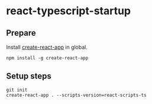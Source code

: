 # react-typescript-startup

## Prepare

Install [create-react-app](https://github.com/facebookincubator/create-react-app "create-react-app") in global.

    npm install -g create-react-app

## Setup steps

```shell-session
git init
create-react-app . --scripts-version=react-scripts-ts
```
